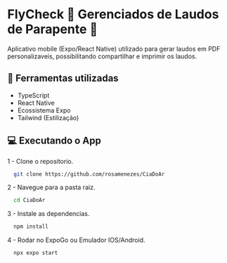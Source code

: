 
# FlyCheck :rocket: Gerenciados de Laudos de Parapente :rocket:

Aplicativo mobile (Expo/React Native) utilizado para gerar laudos em PDF personalizaveis, possibilitando compartilhar e imprimir os laudos. 


## 🔧 Ferramentas utilizadas

- TypeScript
- React Native
- Ecossistema Expo
- Tailwind (Estilização)


## 💻  Executando o App

1 - Clone o repositorio.

```bash
  git clone https://github.com/rosamenezes/CiaDoAr
```

2 - Navegue para a pasta raiz.

```bash
  cd CiaDoAr
```

3 - Instale as dependencias.

```bash
  npm install
```

4 - Rodar no ExpoGo ou Emulador IOS/Android.

```bash
  npx expo start
```



